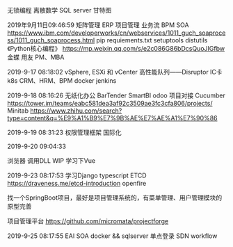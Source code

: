无锁编程
离散数学
SQL server
甘特图


2019年9月11日09:46:59
矩阵管理
ERP
项目管理
业务流
BPM
SOA
https://www.ibm.com/developerworks/cn/webservices/1011_guch_soaprocess/1011_guch_soaprocess.html
pip requiements.txt
setuptools 
distutils
《Python核心编程》
https://mp.weixin.qq.com/s/e2c086G86bDcsQuoJIGfbw
金蝶 用友
PM、MBA

2019-9-17 08:18:02
vSphere, ESXi 和 vCenter
高性能队列——Disruptor
IC卡
k8s
CRM、HRM、BPM
docker
jenkins



2019-9-18 08:16:26
无纸化办公
BarTender
SmartBI
odoo
项目对接
Cucumber
https://tower.im/teams/eabc581dea3af92c3509ae3fc3cfa806/projects/
Minitab
https://www.zhihu.com/search?type=content&q=%E9%A1%B9%E7%9B%AE%E7%AE%A1%E7%90%86


2019-9-19 08:31:23
权限管理框架
国际化

2019-9-20 09:04:33

浏览器 调用DLL
WIP
学习下Vue

2019-9-23 08:17:53
学习Django
typescript
ETCD https://draveness.me/etcd-introduction
openfire


找一个SpringBoot项目，最好是项目管理系统的，有菜单管理、用户管理模块的
原型完善


项目管理平台
	https://github.com/micromata/projectforge
	
2019-9-25 08:17:55
EAI
SOA
docker && sqlserver
单点登录
SDN
workflow